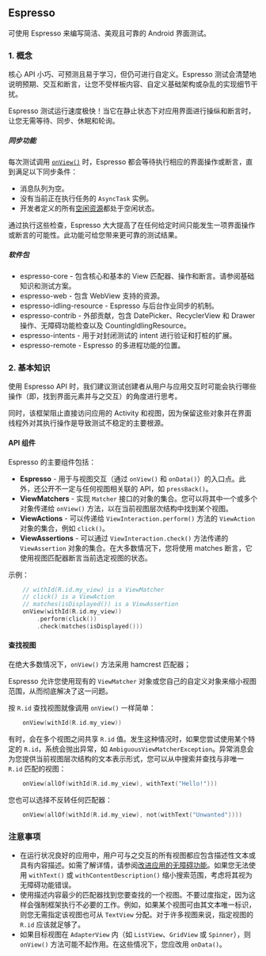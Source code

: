 ## Espresso

可使用 Espresso 来编写简洁、美观且可靠的 Android 界面测试。

### 1. 概念

核心 API 小巧、可预测且易于学习，但仍可进行自定义。Espresso 测试会清楚地说明预期、交互和断言，让您不受样板内容、自定义基础架构或杂乱的实现细节干扰。

Espresso 测试运行速度极快！当它在静止状态下对应用界面进行操纵和断言时，让您无需等待、同步、休眠和轮询。

##### 同步功能

每次测试调用 [`onView()`](https://developer.android.com/reference/androidx/test/espresso/Espresso?hl=zh-cn#onView(org.hamcrest.Matcher)) 时，Espresso 都会等待执行相应的界面操作或断言，直到满足以下同步条件：

- 消息队列为空。
- 没有当前正在执行任务的 `AsyncTask` 实例。
- 开发者定义的所有[空闲资源](https://developer.android.com/training/testing/espresso/idling-resource?hl=zh-cn)都处于空闲状态。

通过执行这些检查，Espresso 大大提高了在任何给定时间只能发生一项界面操作或断言的可能性。此功能可给您带来更可靠的测试结果。

##### 软件包

- espresso-core - 包含核心和基本的 View 匹配器、操作和断言。请参阅基础知识和测试方案。
- espresso-web - 包含 WebView 支持的资源。
- espresso-idling-resource - Espresso 与后台作业同步的机制。
- espresso-contrib - 外部贡献，包含 DatePicker、RecyclerView 和 Drawer 操作、无障碍功能检查以及 CountingIdlingResource。
- espresso-intents - 用于对封闭测试的 intent 进行验证和打桩的扩展。
- espresso-remote - Espresso 的多进程功能的位置。

### 2. 基本知识

使用 Espresso API 时，我们建议测试创建者从用户与应用交互时可能会执行哪些操作（即，找到界面元素并与之交互）的角度进行思考。

同时，该框架阻止直接访问应用的 Activity 和视图，因为保留这些对象并在界面线程外对其执行操作是导致测试不稳定的主要根源。

#### API 组件

Espresso 的主要组件包括：

- **Espresso** - 用于与视图交互（通过 `onView()` 和 `onData()`）的入口点。此外，还公开不一定与任何视图相关联的 API，如 `pressBack()`。
- **ViewMatchers** - 实现 `Matcher` 接口的对象的集合。您可以将其中一个或多个对象传递给 `onView()` 方法，以在当前视图层次结构中找到某个视图。
- **ViewActions** - 可以传递给 `ViewInteraction.perform()` 方法的 `ViewAction` 对象的集合，例如 `click()`。
- **ViewAssertions** - 可以通过 `ViewInteraction.check()` 方法传递的 `ViewAssertion` 对象的集合。在大多数情况下，您将使用 matches 断言，它使用视图匹配器断言当前选定视图的状态。

示例：

```kotlin
    // withId(R.id.my_view) is a ViewMatcher
    // click() is a ViewAction
    // matches(isDisplayed()) is a ViewAssertion
    onView(withId(R.id.my_view))
        .perform(click())
        .check(matches(isDisplayed()))
```

#### 查找视图

在绝大多数情况下，`onView()` 方法采用 hamcrest 匹配器；

Espresso 允许您使用现有的 `ViewMatcher` 对象或您自己的自定义对象来缩小视图范围，从而彻底解决了这一问题。

按 `R.id` 查找视图就像调用 `onView()` 一样简单：

```kotlin
    onView(withId(R.id.my_view))    
```

有时，会在多个视图之间共享 `R.id` 值。发生这种情况时，如果您尝试使用某个特定的 `R.id`，系统会抛出异常，如 `AmbiguousViewMatcherException`。异常消息会为您提供当前视图层次结构的文本表示形式，您可以从中搜索并查找与非唯一 `R.id` 匹配的视图：

```kotlin
    onView(allOf(withId(R.id.my_view), withText("Hello!")))    
```

您也可以选择不反转任何匹配器：

```kotlin
    onView(allOf(withId(R.id.my_view), not(withText("Unwanted"))))    
```

### 注意事项

- 在运行状况良好的应用中，用户可与之交互的所有视图都应包含描述性文本或具有内容描述。如需了解详情，请参阅[改进应用的无障碍功能](https://developer.android.com/guide/topics/ui/accessibility/apps?hl=zh-cn)。如果您无法使用 `withText()` 或 `withContentDescription()` 缩小搜索范围，考虑将其视为无障碍功能错误。
- 使用描述内容最少的匹配器找到您要查找的一个视图。不要过度指定，因为这样会强制框架执行不必要的工作。例如，如果某个视图可由其文本唯一标识，则您无需指定该视图也可从 `TextView` 分配。对于许多视图来说，指定视图的 `R.id` 应该就足够了。
- 如果目标视图在 `AdapterView` 内（如 `ListView`、`GridView` 或 `Spinner`），则 `onView()` 方法可能不起作用。在这些情况下，您应改用 `onData()`。